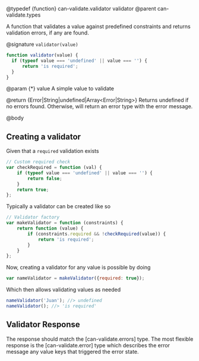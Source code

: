 @typedef {function} can-validate.validator validator
@parent can-validate.types

A function that validates a value against predefined constraints and returns validation errors, if any are found.

@signature `validator(value)`

  ```js
  function validator(value) {
  	if (typeof value === 'undefined' || value === '') {
  		return 'is required';
  	}
  }
  ```

  @param {*} value A simple value to validate

  @return {Error|String|undefined|Array<Error|String>}  Returns undefined if no errors found. Otherwise, will return an error type with the error message.

@body

## Creating a validator

Given that a `required` validation exists
```js
// Custom required check
var checkRequired = function (val) {
    if (typeof value === 'undefined' || value === '') {
        return false;
    }
    return true;
};
```

Typically a validator can be created like so

```js
// Validator factory
var makeValidator = function (constraints) {
	return function (value) {
		if (constraints.required && !checkRequired(value)) {
			return 'is required';
		}
	}
};
```

Now, creating a validator for any value is possible by doing

```js
var nameValidator = makeValidator({required: true});
```

Which then allows validating values as needed

```js
nameValidator('Juan'); //> undefined
nameValidator(); //> 'is required'
```

## Validator Response

The response should match the [can-validate.errors] type. The most flexible response
is the [can-validate.error] type which describes the error message any value keys that
triggered the error state.
